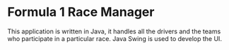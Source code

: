 # Formula 1 Race Manager
This application is written in Java, it handles all the drivers and the teams who participate in a particular race.
Java Swing is used to develop the UI.
